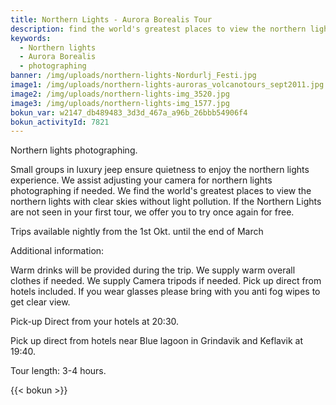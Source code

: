 ```yaml
---
title: Northern Lights - Aurora Borealis Tour
description: find the world's greatest places to view the northern lights
keywords:
  - Northern lights
  - Aurora Borealis
  - photographing
banner: /img/uploads/northern-lights-Nordurlj_Festi.jpg
image1: /img/uploads/northern-lights-auroras_volcanotours_sept2011.jpg
image2: /img/uploads/northern-lights-img_3520.jpg
image3: /img/uploads/northern-lights-img_1577.jpg
bokun_var: w2147_db489483_3d3d_467a_a96b_26bbb54906f4
bokun_activityId: 7821
---
```


Northern lights photographing.

Small groups in luxury jeep ensure quietness to enjoy the northern lights experience.
We assist adjusting your camera for northern lights photographing if needed.
We find the world's greatest places to view the northern lights with clear skies without light pollution.
If the Northern Lights are not seen in your first tour, we offer you to try once again for free.

Trips available nightly from the 1st Okt. until the end of March

<!--more-->

Additional information:

Warm drinks will be provided during the trip.
We supply warm overall clothes if needed.
We supply Camera tripods if needed.
Pick up direct from hotels included.
If you wear glasses please bring with you anti fog wipes to get clear view.

Pick-up Direct from your hotels at 20:30.

Pick up direct from hotels near Blue lagoon in Grindavik and Keflavik at 19:40.

Tour length: 3-4 hours.

{{< bokun >}}

